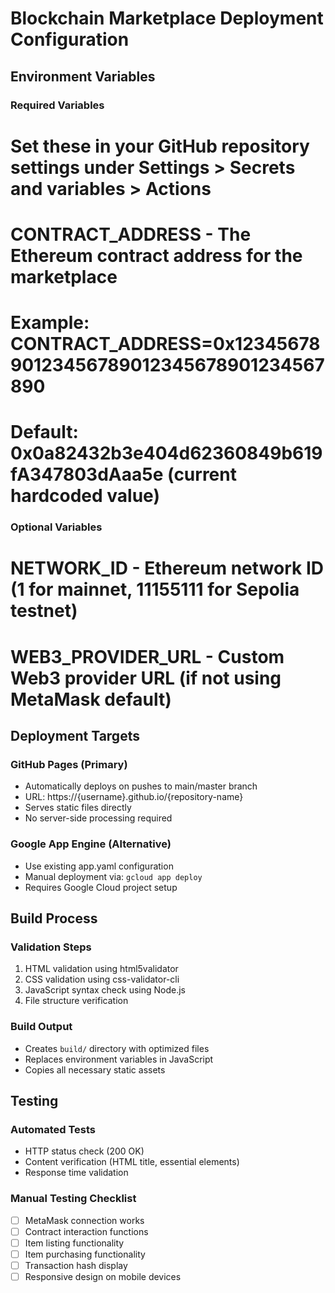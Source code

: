 # Blockchain Marketplace Deployment Configuration

## Environment Variables

### Required Variables
# Set these in your GitHub repository settings under Settings > Secrets and variables > Actions

# CONTRACT_ADDRESS - The Ethereum contract address for the marketplace
# Example: CONTRACT_ADDRESS=0x1234567890123456789012345678901234567890
# Default: 0x0a82432b3e404d62360849b619fA347803dAaa5e (current hardcoded value)

### Optional Variables
# NETWORK_ID - Ethereum network ID (1 for mainnet, 11155111 for Sepolia testnet)
# WEB3_PROVIDER_URL - Custom Web3 provider URL (if not using MetaMask default)

## Deployment Targets

### GitHub Pages (Primary)
- Automatically deploys on pushes to main/master branch
- URL: https://{username}.github.io/{repository-name}
- Serves static files directly
- No server-side processing required

### Google App Engine (Alternative)
- Use existing app.yaml configuration
- Manual deployment via: `gcloud app deploy`
- Requires Google Cloud project setup

## Build Process

### Validation Steps
1. HTML validation using html5validator
2. CSS validation using css-validator-cli
3. JavaScript syntax check using Node.js
4. File structure verification

### Build Output
- Creates `build/` directory with optimized files
- Replaces environment variables in JavaScript
- Copies all necessary static assets

## Testing

### Automated Tests
- HTTP status check (200 OK)
- Content verification (HTML title, essential elements)
- Response time validation

### Manual Testing Checklist
- [ ] MetaMask connection works
- [ ] Contract interaction functions
- [ ] Item listing functionality
- [ ] Item purchasing functionality
- [ ] Transaction hash display
- [ ] Responsive design on mobile devices
